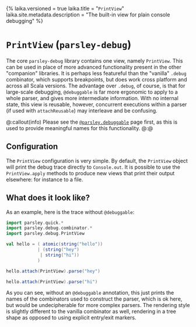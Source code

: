 {%
laika.versioned = true
laika.title = "`PrintView`"
laika.site.metadata.description = "The built-in view for plain console debugging"
%}

# `PrintView` (`parsley-debug`)
The core `parsley-debug` library contains one view, namely `PrintView`. This can be
used in place of more advanced functionality present in the other "companion" libraries.
It is perhaps less featureful than the "vanilla" `.debug` combinator, which supports breakpoints,
but does work cross platform and across all Scala versions. The advantage over `.debug`, of course,
is that for large-scale debugging, `@debuggable` is far more ergonomic to apply to a whole parser,
and gives more intermediate information. With no internal state, this view is reusable, however,
concurrent executions within a parser (if used with `attachReusable`) may interleave and be confusing.

@:callout(info)
Please see the [`@parsley.debuggable`](../debuggable.md) page first, as this is used
to provide meaningful names for this functionality.
@:@

## Configuration
The `PrintView` configuration is very simple. By default, the `PrintView` object will print the
debug trace directly to `Console.out`. It is possible to use the `PrintView.apply` methods to
produce new views that print their output elsewhere: for instance to a file.

## What does it look like?
As an example, here is the trace without `@debuggable`:

```scala mdoc:to-string
import parsley.quick.*
import parsley.debug.combinator.*
import parsley.debug.PrintView

val hello = ( atomic(string("hello"))
            | (string("hey")
             | string("hi"))
            )

hello.attach(PrintView).parse("hey")

hello.attach(PrintView).parse("hi")
```

As you can see, without an `@debuggable` annotation, this just prints the names of the combinators
used to construct the parser, which is ok here, but would be undecipherable for more complex parsers.
The rendering style is slightly different to the vanilla combinator as well, rendering in a tree
shape as opposed to using explicit entry/exit markers.
